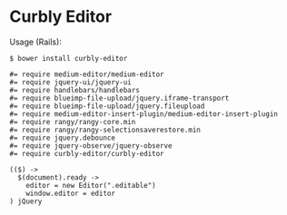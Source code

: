 Curbly Editor
=============

Usage (Rails):

`$ bower install curbly-editor`

    #= require medium-editor/medium-editor
    #= require jquery-ui/jquery-ui
    #= require handlebars/handlebars
    #= require blueimp-file-upload/jquery.iframe-transport
    #= require blueimp-file-upload/jquery.fileupload
    #= require medium-editor-insert-plugin/medium-editor-insert-plugin
    #= require rangy/rangy-core.min
    #= require rangy/rangy-selectionsaverestore.min
    #= require jquery.debounce
    #= require jquery-observe/jquery-observe
    #= require curbly-editor/curbly-editor

    (($) ->
      $(document).ready ->
        editor = new Editor(".editable")
        window.editor = editor
    ) jQuery
